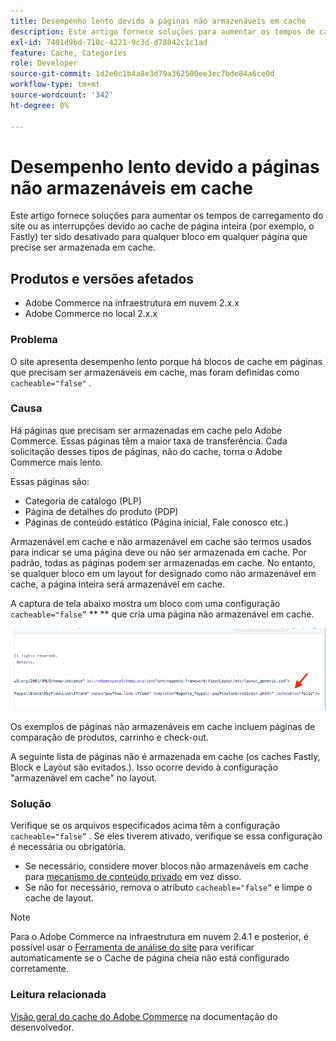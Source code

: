 ```yaml
---
title: Desempenho lento devido a páginas não armazenáveis em cache
description: Este artigo fornece soluções para aumentar os tempos de carregamento do site ou as interrupções devido ao cache de página inteira (por exemplo, o Fastly) ter sido desativado para qualquer bloco em qualquer página que precise ser armazenada em cache.
exl-id: 7401d9bd-710c-4221-9c3d-d78042c1c1ad
feature: Cache, Categories
role: Developer
source-git-commit: 1d2e0c1b4a8e3d79a362500ee3ec7bde84a6ce0d
workflow-type: tm+mt
source-wordcount: '342'
ht-degree: 0%

---
```


# Desempenho lento devido a páginas não armazenáveis em cache

Este artigo fornece soluções para aumentar os tempos de carregamento do site ou as interrupções devido ao cache de página inteira (por exemplo, o Fastly) ter sido desativado para qualquer bloco em qualquer página que precise ser armazenada em cache.

## Produtos e versões afetados

* Adobe Commerce na infraestrutura em nuvem 2.x.x
* Adobe Commerce no local 2.x.x

### Problema

O site apresenta desempenho lento porque há blocos de cache em páginas que precisam ser armazenáveis em cache, mas foram definidas como `cacheable="false"` .

### Causa

Há páginas que precisam ser armazenadas em cache pelo Adobe Commerce. Essas páginas têm a maior taxa de transferência. Cada solicitação desses tipos de páginas, não do cache, torna o Adobe Commerce mais lento.

Essas páginas são:

* Categoria de catálogo (PLP)
* Página de detalhes do produto (PDP)
* Páginas de conteúdo estático (Página inicial, Fale conosco etc.)

Armazenável em cache e não armazenável em cache são termos usados para indicar se uma página deve ou não ser armazenada em cache. Por padrão, todas as páginas podem ser armazenadas em cache. No entanto, se qualquer bloco em um layout for designado como não armazenável em cache, a página inteira será armazenável em cache.

A captura de tela abaixo mostra um bloco com uma configuração `cacheable="false”`  ** ** que cria uma página não armazenável em cache.

![non_cacheable_kb.png](assets/non_cacheable_kb.png)

Os exemplos de páginas não armazenáveis em cache incluem páginas de comparação de produtos, carrinho e check-out.

A seguinte lista de páginas não é armazenada em cache (os caches Fastly, Block e Layout são evitados.). Isso ocorre devido à configuração &quot;armazenável em cache&quot; no layout.

### Solução

Verifique se os arquivos especificados acima têm a configuração `cacheable="false”` . Se eles tiverem ativado, verifique se essa configuração é necessária ou obrigatória.

* Se necessário, considere mover blocos não armazenáveis em cache para [mecanismo de conteúdo privado](https://devdocs.magento.com/guides/v2.3/extension-dev-guide/cache/page-caching/private-content.html?itm_source=devdocs&amp;itm_medium=quick_search&amp;itm_campaign=federated_search&amp;itm_term=private%20co) em vez disso.
* Se não for necessário, remova o atributo `cacheable="false”` e limpe o cache de layout.

>[!NOTE]
>
>Para o Adobe Commerce na infraestrutura em nuvem 2.4.1 e posterior, é possível usar o [Ferramenta de análise do site](https://docs.magento.com/user-guide/reports/site-wide-analysis-tool.html) para verificar automaticamente se o Cache de página cheia não está configurado corretamente.

### Leitura relacionada

[Visão geral do cache do Adobe Commerce](https://devdocs.magento.com/guides/v2.3/frontend-dev-guide/cache_for_frontdevs.html?itm_source=devdocs&amp;itm_medium=search_page&amp;itm_campaign=federated_search&amp;itm_term=cacheable%2) na documentação do desenvolvedor.
